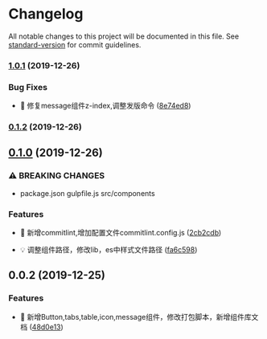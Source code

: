 # Changelog

All notable changes to this project will be documented in this file. See [standard-version](https://github.com/conventional-changelog/standard-version) for commit guidelines.

### [1.0.1](https://github.com/zhangboyang123/deer-ui/compare/v1.0.0...v1.0.1) (2019-12-26)


### Bug Fixes

* 🐛 修复message组件z-index,调整发版命令 ([8e74ed8](https://github.com/zhangboyang123/deer-ui/commit/8e74ed8c6e48fe2dd862f6dac24b3e500d6644fa))

### [0.1.2](https://github.com/zhangboyang123/deer-ui/compare/v0.1.1...v0.1.2) (2019-12-26)

## [0.1.0](https://github.com/zhangboyang123/deer-ui/compare/v0.0.4...v0.1.0) (2019-12-26)


### ⚠ BREAKING CHANGES

* package.json  gulpfile.js src/components

### Features

* 🎸 新增commitlint,增加配置文件commitlint.config.js ([2cb2cdb](https://github.com/zhangboyang123/deer-ui/commit/2cb2cdb1259e31371ec569519dd49092c79e2a24))


* 💡 调整组件路径，修改lib，es中样式文件路径 ([fa6c598](https://github.com/zhangboyang123/deer-ui/commit/fa6c59894b5b7a5395e10ff858c6d41d33057ca5))

<a name="0.0.2"></a>
## 0.0.2 (2019-12-25)


### Features

* 🎸 新增Button,tabs,table,icon,message组件，修改打包脚本，新增组件库文档 ([48d0e13](https://github.com/zhangboyang123/deer-ui/commit/48d0e13))
